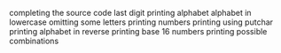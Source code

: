 completing the source code
last digit
printing alphabet
alphabet in lowercase
omitting some letters
printing numbers
printing using putchar
printing alphabet in reverse
printing base 16 numbers
printing possible combinations
